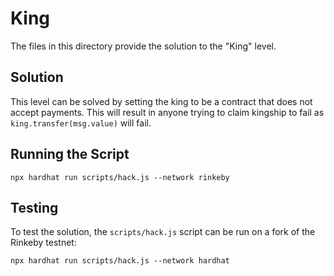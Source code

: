 # King

The files in this directory provide the solution to the "King" level.

## Solution
This level can be solved by setting the king to be a contract that does not accept payments. This will result in anyone trying to claim kingship to fail as `king.transfer(msg.value)` will fail.

## Running the Script
```{bash}
npx hardhat run scripts/hack.js --network rinkeby
```

## Testing
To test the solution, the `scripts/hack.js` script can be run on a fork of the Rinkeby testnet:
```{bash}
npx hardhat run scripts/hack.js --network hardhat
```
